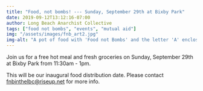 ```yaml
---
title: "Food, not bombs! --- Sunday, September 29th at Bixby Park"
date: 2019-09-12T13:12:16-07:00
author: Long Beach Anarchist Collective
tags: ["food not bombs", "events", "mutual aid"]
img: "/assets/images/fnb_art2.jpg"
img-alt: "A pot of food with 'Food not Bombs' and the letter 'A' enclosed in a circle with the text 'Free soup for the revolution'"
---
```

Join us for a free hot meal and fresh groceries on Sunday, September 29th at Bixby Park from 11:30am - 1pm.

<!--more-->

This will be our inaugural food distribution date. Please contact [fnbinthelbc@riseup.net](mailto:fnbinthelbc@riseup.net) for more info.
